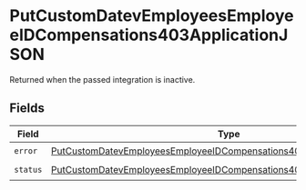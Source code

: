 # PutCustomDatevEmployeesEmployeeIDCompensations403ApplicationJSON

Returned when the passed integration is inactive.


## Fields

| Field                                                                                                                                                                       | Type                                                                                                                                                                        | Required                                                                                                                                                                    | Description                                                                                                                                                                 |
| --------------------------------------------------------------------------------------------------------------------------------------------------------------------------- | --------------------------------------------------------------------------------------------------------------------------------------------------------------------------- | --------------------------------------------------------------------------------------------------------------------------------------------------------------------------- | --------------------------------------------------------------------------------------------------------------------------------------------------------------------------- |
| `error`                                                                                                                                                                     | [PutCustomDatevEmployeesEmployeeIDCompensations403ApplicationJSONError](../../models/operations/putcustomdatevemployeesemployeeidcompensations403applicationjsonerror.md)   | :heavy_check_mark:                                                                                                                                                          | N/A                                                                                                                                                                         |
| `status`                                                                                                                                                                    | [PutCustomDatevEmployeesEmployeeIDCompensations403ApplicationJSONStatus](../../models/operations/putcustomdatevemployeesemployeeidcompensations403applicationjsonstatus.md) | :heavy_check_mark:                                                                                                                                                          | N/A                                                                                                                                                                         |